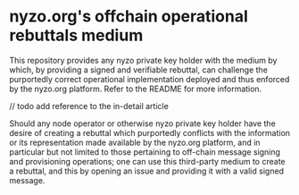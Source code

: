 # nyzo.org's offchain operational rebuttals medium
This repository provides any nyzo private key holder with the medium by which, by providing a signed and verifiable rebuttal, can challenge the purportedly correct operational implementation deployed and thus enforced by the nyzo.org platform. Refer to the README for more information.




// todo add reference to the in-detail article




Should any node operator or otherwise nyzo private key holder have the desire of creating a rebuttal which purportedly conflicts with the information or its representation made available by the nyzo.org platform, and in particular but not limited to those pertaining to off-chain message signing and provisioning operations; one can use this third-party medium to create a rebuttal, and this by opening an issue and providing it with a valid signed message.
